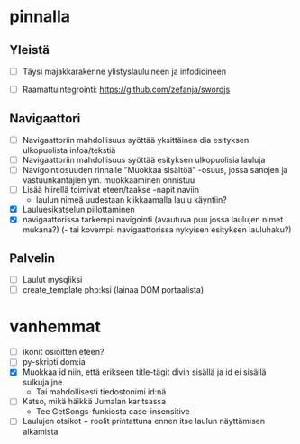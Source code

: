 
pinnalla
========

Yleistä
----------

- [ ] Täysi majakkarakenne ylistyslauluineen ja infodioineen
- [ ] Raamattuintegrointi: https://github.com/zefanja/swordjs


Navigaattori
----------------

- [ ] Navigaattoriin mahdollisuus syöttää yksittäinen dia esityksen ulkopuolista infoa/tekstiä
- [ ] Navigaattoriin mahdollisuus syöttää  esityksen ulkopuolisia lauluja
- [ ] Navigointiosuuden rinnalle "Muokkaa sisältöä" -osuus, jossa sanojen ja vastuunkantajien ym. muokkaaminen onnistuu
- [ ] Lisää hiirellä toimivat eteen/taakse -napit naviin
    - laulun nimeä uudestaan klikkaamalla laulu käyntiin?
- [X] Lauluesikatselun piilottaminen
- [X] navigaattorissa tarkempi navigointi (avautuva puu jossa laulujen nimet mukana?)
    (- tai kovempi: navigaattorissa nykyisen esityksen lauluhaku?)
    
Palvelin
-----------------
- [ ] Laulut mysqliksi
- [ ] create_template php:ksi (lainaa DOM portaalista)

vanhemmat
=========

- [ ] ikonit osioitten eteen?
- [ ] py-skripti dom:ia
- [x] Muokkaa id niin, että erikseen title-tägit divin sisällä ja id ei sisällä sulkuja jne
    - Tai mahdollisesti tiedostonimi id:nä
- [ ] Katso, mikä häikkä Jumalan karitsassa 
    - Tee GetSongs-funkiosta case-insensitive
- [ ] Laulujen otsikot + roolit printattuna ennen itse laulun näyttämisen alkamista
